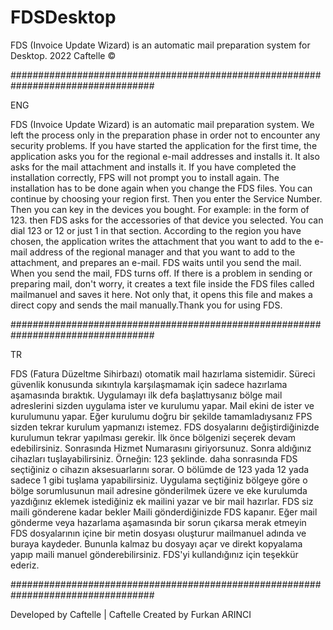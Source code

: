 # FDSDesktop
FDS (Invoice Update Wizard) is an automatic mail preparation system for Desktop. 2022 Caftelle ©

##################################################################################

ENG

FDS (Invoice Update Wizard) is an automatic mail preparation system. We left the process only in the preparation phase in order not to encounter any security problems. If you have started the application for the first time, the application asks you for the regional e-mail addresses and installs it. It also asks for the mail attachment and installs it. If you have completed the installation correctly, FPS will not prompt you to install again. The installation has to be done again when you change the FDS files. You can continue by choosing your region first. Then you enter the Service Number. Then you can key in the devices you bought. For example: in the form of 123. then FDS asks for the accessories of that device you selected. You can dial 123 or 12 or just 1 in that section. According to the region you have chosen, the application writes the attachment that you want to add to the e-mail address of the regional manager and that you want to add to the attachment, and prepares an e-mail. FDS waits until you send the mail. When you send the mail, FDS turns off. If there is a problem in sending or preparing mail, don't worry, it creates a text file inside the FDS files called mailmanuel and saves it here. Not only that, it opens this file and makes a direct copy and sends the mail manually.Thank you for using FDS.

##################################################################################

TR

FDS (Fatura Düzeltme Sihirbazı) otomatik mail hazırlama sistemidir. Süreci güvenlik konusunda sıkıntıyla karşılaşmamak için sadece hazırlama aşamasında bıraktık. Uygulamayı ilk defa başlattıysanız bölge mail adreslerini sizden uygulama ister ve kurulumu yapar. Mail ekini de ister ve kurulumunu yapar. Eğer kurulumu doğru bir şekilde tamamladıysanız FPS sizden tekrar kurulum yapmanızı istemez. FDS dosyalarını değiştirdiğinizde kurulumun tekrar yapılması gerekir. İlk önce bölgenizi seçerek devam edebilirsiniz. Sonrasında Hizmet Numarasını giriyorsunuz. Sonra aldığınız cihazları tuşlayabilirsiniz. Örneğin: 123 şeklinde. daha sonrasında FDS seçtiğiniz o cihazın aksesuarlarını sorar. O bölümde de 123 yada 12 yada sadece 1 gibi tuşlama yapabilirsiniz. Uygulama seçtiğiniz bölgeye göre o bölge sorumlusunun mail adresine gönderilmek üzere ve eke kurulumda yazdığınız eklemek istediğiniz ek mailini yazar ve bir mail hazırlar. FDS siz maili gönderene kadar bekler Maili gönderdiğinizde FDS kapanır. Eğer mail gönderme veya hazarlama aşamasında bir sorun çıkarsa merak etmeyin FDS dosyalarının içine bir metin dosyası oluşturur mailmanuel adında ve buraya kaydeder. Bununla kalmaz bu dosyayı açar ve direkt kopyalama yapıp maili manuel gönderebilirsiniz. FDS'yi kullandığınız için teşekkür ederiz.

##################################################################################

Developed by Caftelle | Caftelle Created by Furkan ARINCI
